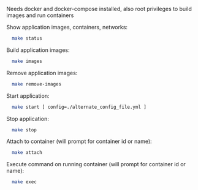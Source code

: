 Needs docker and docker-compose installed, also root privileges to build images and run containers


Show application images, containers, networks:
```bash
  make status
```

Build application images:
```bash
  make images
```

Remove application images:
```bash
  make remove-images
```


Start application:
```bash
  make start [ config=./alternate_config_file.yml ]
```

Stop application:
```bash
  make stop
```

Attach to container (will prompt for container id or name):
```bash
  make attach
```

Execute command on running container (will prompt for container id or name):
```bash
  make exec
```